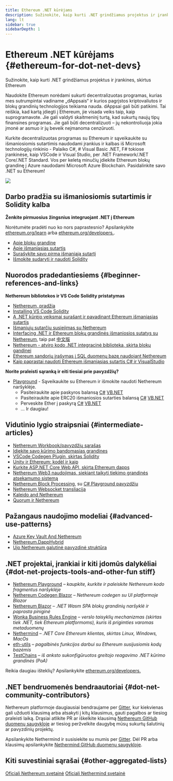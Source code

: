```yaml
---
title: Ethereum .NET kūrėjams
description: Sužinokite, kaip kurti .NET grindžiamus projektus ir įrankines, skirtus Ethereum
lang: lt
sidebar: true
sidebarDepth: 1
---
```


# Ethereum .NET kūrėjams {#ethereum-for-dot-net-devs}

<div class="featured">Sužinokite, kaip kurti .NET grindžiamus projektus ir įrankines, skirtus Ethereum</div>

Naudokite Ethereum norėdami sukurti decentralizuotas programas, kurias mes sutrumpintai vadiname „dAppsais“ ir kurios pagrįstos kriptovaliutos ir blokų grandinių technologijos teikiama nauda. dAppsai gali būti patikimi. Tai reiškia, kad kartą įdiegti į Ethereum, jie visada veiks taip, kaip suprogramavote. Jie gali valdyti skaitmeninį turtą, kad sukurtų naujų tipų finansines programas. Jie gali būti decentralizuoti – jų nekontroliuoja jokia įmonė ar asmuo ir jų beveik neįmanoma cenzūruoti.

Kurkite decentralizuotas programas su Ethereum ir sąveikaukite su išmaniosiomis sutartimis naudodami įrankius ir kalbas iš Microsoft technologijų rinkinio - Palaiko C#, # Visual Basic .NET, F# tokiose įrankinėse, kaip VSCode ir Visual Studio, per .NET Framework/.NET Core/.NET Standard. Vos per keletą minučių įdiekite Ethereum blokų grandinę į Azure naudodami Microsoft Azure Blockchain. Pasidalinkite savo .NET su Ethereum!

<img src="https://raw.githubusercontent.com/Nethereum/Nethereum/master/logos/logo192x192t.png" />

## Darbo pradžia su išmaniosiomis sutartimis ir Solidity kalba

**Ženkite pirmuosius žingsnius integruojant .NET į Ethereum**

Norėtumėte pradėti nuo ko nors paprastesnio? Apsilankykite [ethereum.org/learn](/learn/) arba [ethereum.org/developers.](/developers/).

- [Apie blokų grandinę](https://kauri.io/article/d55684513211466da7f8cc03987607d5/blockchain-explained)
- [Apie išmaniąsias sutartis](https://kauri.io/article/e4f66c6079e74a4a9b532148d3158188/ethereum-101-part-5-the-smart-contract)
- [Surašykite savo pirmą išmaniąją sutartį](https://kauri.io/article/124b7db1d0cf4f47b414f8b13c9d66e2/remix-ide-your-first-smart-contract)
- [Išmokite sudaryti ir naudoti Solidity](https://kauri.io/article/973c5f54c4434bb1b0160cff8c695369/understanding-smart-contract-compilation-and-deployment)

## Nuorodos pradedantiesiems {#beginner-references-and-links}

**Nethereum bibliotekos ir VS Code Solidity pristatymas**

- [Nethereum, pradžia](https://docs.nethereum.com/en/latest/getting-started/)
- [Installing VS Code Solidity](https://marketplace.visualstudio.com/items?itemName=JuanBlanco.solidity)
- [A .NET kūrėjo veiksmai surašant ir pavadinant Ethereum išmaniąsias sutartis](https://medium.com/coinmonks/a-net-developers-workflow-for-creating-and-calling-ethereum-smart-contracts-44714f191db2)
- [Išmaniųjų sutarčių susiejimas su Nethereum](https://kauri.io/article/b54334b0695342c1bbe161c4c4467b50/smart-contracts-integration-with-nethereum)
- [Interfacing .NET ir Ethereum blokų grandinės išmaniosios sutatys su Nethereum](https://medium.com/my-blockchain-development-daily-journey/interfacing-net-and-ethereum-blockchain-smart-contracts-with-nethereum-2fa3729ac933), taip pat [中文版](https://medium.com/my-blockchain-development-daily-journey/%E4%BD%BF%E7%94%A8nethereum%E9%80%A3%E6%8E%A5-net%E5%92%8C%E4%BB%A5%E5%A4%AA%E7%B6%B2%E5%8D%80%E5%A1%8A%E9%8F%88%E6%99%BA%E8%83%BD%E5%90%88%E7%B4%84-4a96d35ad1e1)
- [Nethereum - atviro kodo .NET integracinė biblioteka, skirta blokų gandinei](https://kauri.io/article/d15dfd4903f149cdb84b3ce666103b52/v1/nethereum-an-open-source-.net-integration-library-for-blockchain)
- [Ethereum sandorių įrašymas į SQL duomenų bazę naudojant Nethereum](https://medium.com/coinmonks/writing-ethereum-transactions-to-sql-database-using-nethereum-fd94e0e4fa36)
- [Kaip paprastai naudoti Ethereum išmaniąsias sutartis C# ir VisualStudio](https://koukia.ca/deploy-ethereum-smart-contracts-using-c-and-visualstudio-5be188ae928c)

**Norite praleisti sąranką ir eiti tiesiai prie pavyzdžių?**

- [Playground](http://playground.nethereum.com/) - Sąveikaukite su Ethereum ir išmokite naudoti Nethereum naršyklėje.
  - Pasiteiraukite apie paskyros balansą [C#](http://playground.nethereum.com/csharp/id/1001) [VB.NET](http://playground.nethereum.com/vb/id/2001)
  - Pasiteiraukite apie ERC20 išmaniosios sutarties balansą [C#](http://playground.nethereum.com/csharp/id/1005) [VB.NET](http://playground.nethereum.com/vb/id/2004)
  - Perveskite Ether į paskyrą [C#](http://playground.nethereum.com/csharp/id/1003) [VB.NET](http://playground.nethereum.com/vb/id/2003)
  - ... Ir daugiau!

## Vidutinio lygio straipsniai {#intermediate-articles}

- [Nethereum Workbook/pavyzdžių sąrašas](http://docs.nethereum.com/en/latest/Nethereum.Workbooks/docs/)
- [Įdiekite savo kūrimo bandomąsias grandines](https://github.com/Nethereum/Testchains)
- [VSCode Codegen Plugin, skirtas Solidity](https://docs.nethereum.com/en/latest/nethereum-codegen-vscodesolidity/)
- [Unity ir Ethereum: kodėl ir kaip](https://www.raywenderlich.com/5509-unity-and-ethereum-why-and-how)
- [Kurkite ASP.NET Core Web API, skirtą Ethereum dapps](https://tech-mint.com/create-asp-net-core-web-api-for-ethereum-dapps/)
- [Nethereum Web3 naudojimas, siekiant taikyti tiekimo grandinės atsekamumo sistemą](http://blog.pomiager.com/post/using-nethereum-web3-to-implement-a-supply-chain-traking-system4)
- [Nethereum Block Processing](https://nethereum.readthedocs.io/en/latest/nethereum-block-processing-detail/), su [C# Playground pavyzdžiu](http://playground.nethereum.com/csharp/id/1025)
- [Nethereum Websocket transliacija](https://nethereum.readthedocs.io/en/latest/nethereum-subscriptions-streaming/)
- [Kaleido and Nethereum](https://kaleido.io/kaleido-and-nethereum/)
- [Quorum ir Nethereum](https://github.com/Nethereum/Nethereum/blob/master/src/Nethereum.Quorum/README.md)

## Pažangaus naudojimo modeliai {#advanced-use-patterns}

- [Azure Key Vault And Nethereum](https://github.com/Azure-Samples/bc-community-samples/tree/master/akv-nethereum)
- [Nethereum.DappHybrid](https://github.com/Nethereum/Nethereum.DappHybrid)
- [Ujo Nethereum galutinė pavyzdinė struktūra](https://docs.nethereum.com/en/latest/nethereum-ujo-backend-sample/)

## .NET projektai, įrankiai ir kiti įdomūs dalykėliai {#dot-net-projects-tools-and-other-fun stiff}

- [Nethereum Playground](http://playground.nethereum.com/) – _kaupkite, kurkite ir paleiskite Nethereum kodo fragmentus naršyklėje_
- [Nethereum Codegen Blazor](https://github.com/Nethereum/Nethereum.CodeGen.Blazor) – _Nethereum codegen su UI platformoje Blazor_
- [Nethereum Blazor](https://github.com/Nethereum/NethereumBlazor) – _.NET Wasm SPA blokų grandinių naršyklė ir paprasta piniginė_
- [Wonka Business Rules Engine](https://docs.nethereum.com/en/latest/wonka/) – _verslo taisyklių mechanizmas (skirtas tiek .NET, tiek Ethereum platformoms), kuris iš prigimties varomas metaduomenų_
- [Nethermind](https://github.com/NethermindEth/nethermind) – _.NET Core Ethereum klientas, skirtas Linux, Windows, MacOs_
- [eth-utils](https://github.com/ethereum/eth-utils/) – _pagalbinės funkcijos darbui su Ethereum susijusiomis kodų bazėmis_
- [TestChains](https://github.com/Nethereum/TestChains) – _iš anksto sukonfigūruotos greitojo reagavimo .NET kūrimo grandinės (PoA)_

Reikia daugiau išteklių? Apsilankykite [ethereum.org/developers.](/developers/)

## .NET bendruomenės bendraautoriai {#dot-net-community-contributors}

Nethereum platformoje daugiausiai bendraujame per [Gitter](https://gitter.im/Nethereum/Nethereum), kur kiekvienas gali užduoti klausimą arba atsakyti į kitų klausimus, gauti pagalbos ar tiesiog praleisti laiką. Drąsiai atlikite PR ar iškelkite klausimą [Nethereum GitHub duomenų saugykloje](https://github.com/Nethereum) ar tiesiog peržvelkite daugybę mūsų sukurtų šalutinių ar pavyzdinių projektų.

Apsilankykite Nethermind ir susisiekite su mumis per [Gitter](https://gitter.im/nethermindeth/nethermind). Dėl PR arba klausimų apsilankykite [Nethermind GitHub duomenų saugykloje](https://github.com/NethermindEth/nethermind).

## Kiti suvestiniai sąrašai {#other-aggregated-lists}

[Oficiali Nethereum svetainė](https://nethereum.com/) [Oficiali Nethermind svetainė](https://nethermind.io/)

